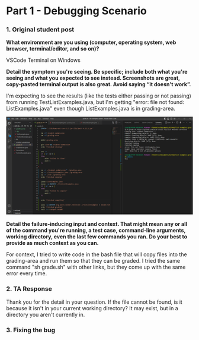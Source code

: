 # Part 1 - Debugging Scenario

### 1. Original student post
**What environment are you using (computer, operating system, web browser, terminal/editor, and so on)?**

VSCode Terminal on Windows

**Detail the symptom you're seeing. Be specific; include both what you're seeing and what you expected to see instead. Screenshots are great, copy-pasted terminal output is also great. Avoid saying “it doesn't work”.**

I'm expecting to see the results (like the tests either passing or not passing) from running TestListExamples.java, but I'm getting "error: file not found: ListExamples.java" even though ListExamples.java is in grading-area.

![Image](help.PNG)

**Detail the failure-inducing input and context. That might mean any or all of the command you're running, a test case, command-line arguments, working directory, even the last few commands you ran. Do your best to provide as much context as you can.**

For context, I tried to write code in the bash file that will copy files into the grading-area and run them so that they can be graded. I tried the same command "sh grade.sh" with other links, but they come up with the same error every time.

### 2. TA Response

Thank you for the detail in your question. If the file cannot be found, is it because it isn't in your current working directory? It may exist, but in a directory you aren't currently in.

### 3. Fixing the bug

